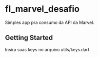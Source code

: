 # fl_marvel_desafio

Simples app pra consumo da API da Marvel.

## Getting Started

Insira suas keys no arquivo utils/keys.dart
